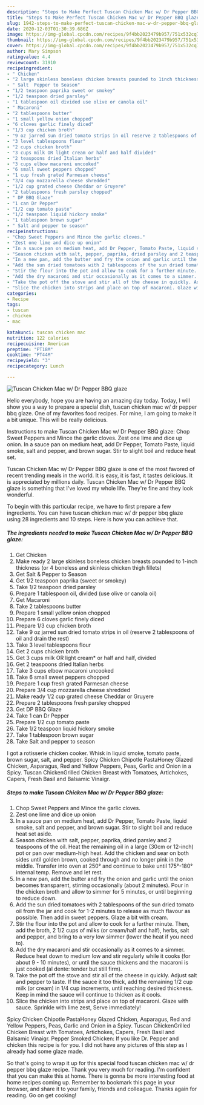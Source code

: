 ```yaml
---
description: "Steps to Make Perfect Tuscan Chicken Mac w/ Dr Pepper BBQ glaze"
title: "Steps to Make Perfect Tuscan Chicken Mac w/ Dr Pepper BBQ glaze"
slug: 1942-steps-to-make-perfect-tuscan-chicken-mac-w-dr-pepper-bbq-glaze
date: 2020-12-03T01:30:39.686Z
image: https://img-global.cpcdn.com/recipes/9f4bb2023479b957/751x532cq70/tuscan-chicken-mac-w-dr-pepper-bbq-glaze-recipe-main-photo.jpg
thumbnail: https://img-global.cpcdn.com/recipes/9f4bb2023479b957/751x532cq70/tuscan-chicken-mac-w-dr-pepper-bbq-glaze-recipe-main-photo.jpg
cover: https://img-global.cpcdn.com/recipes/9f4bb2023479b957/751x532cq70/tuscan-chicken-mac-w-dr-pepper-bbq-glaze-recipe-main-photo.jpg
author: Mary Simpson
ratingvalue: 4.4
reviewcount: 31910
recipeingredient:
- " Chicken"
- "2 large skinless boneless chicken breasts pounded to 1inch thickness or 4 boneless and skinless chicken thigh fillets"
- " Salt  Pepper to Season"
- "1/2 teaspoon paprika sweet or smokey"
- "1/2 teaspoon dried parsley"
- "1 tablespoon oil divided use olive or canola oil"
- " Macaroni"
- "2 tablespoons butter"
- "1 small yellow onion chopped"
- "6 cloves garlic finely diced"
- "1/3 cup chicken broth"
- "9 oz jarred sun dried tomato strips in oil reserve 2 tablespoons of oil and drain the rest"
- "3 level tablespoons flour"
- "2 cups chicken broth"
- "3 cups milk OR light cream or half and half divided"
- "2 teaspoons dried Italian herbs"
- "3 cups elbow macaroni uncooked"
- "6 small sweet peppers chopped"
- "1 cup fresh grated Parmesan cheese"
- "3/4 cup mozzarella cheese shredded"
- "1/2 cup grated cheese Cheddar or Gruyere"
- "2 tablespoons fresh parsley chopped"
- " DP BBQ Glaze"
- "1 can Dr Pepper"
- "1/2 cup tomato paste"
- "1/2 teaspoon liquid hickory smoke"
- "1 tablespoon brown sugar"
- " Salt and pepper to season"
recipeinstructions:
- "Chop Sweet Peppers and Mince the garlic cloves."
- "Zest one lime and dice up onion"
- "In a sauce pan on medium heat, add Dr Pepper, Tomato Paste, liquid smoke, salt and pepper, and brown sugar. Stir to slight boil and reduce heat set aside."
- "Season chicken with salt, pepper, paprika, dried parsley and 2 teaspoons of the oil. Heat the remaining oil in a large (30cm or 12-inch) pot or pan over medium-high heat. Add the chicken and sear on both sides until golden brown, cooked through and no longer pink in the middle. Transfer into oven at 250° and continue to bake until 175°-180° internal temp. Remove and let rest."
- "In a new pan, add the butter and fry the onion and garlic until the onion becomes transparent, stirring occasionally (about 2 minutes). Pour in the chicken broth and allow to simmer for 5 minutes, or until beginning to reduce down."
- "Add the sun dried tomatoes with 2 tablespoons of the sun dried tomato oil from the jar and cook for 1-2 minutes to release as much flavour as possible. Then add in sweet peppers. Glaze a bit with cream."
- "Stir the flour into the pot and allow to cook for a further minute. Then, add the broth, 2 1/2 cups of milks (or cream/half and half), herbs, salt and pepper, and bring to a very low simmer (lower the heat if you need to)."
- "Add the dry macaroni and stir occasionally as it comes to a simmer. Reduce heat down to medium low and stir regularly while it cooks (for about 9 - 10 minutes), or until the sauce thickens and the macaroni is just cooked (al dente: tender but still firm)."
- "Take the pot off the stove and stir all of the cheese in quickly. Adjust salt and pepper to taste. If the sauce it too thick, add the remaining 1/2 cup milk (or cream) in 1/4 cup increments, until reaching desired thickness. Keep in mind the sauce will continue to thicken as it cools."
- "Slice the chicken into strips and place on top of macaroni. Glaze with sauce. Sprinkle with lime zest, Serve immediately!"
categories:
- Recipe
tags:
- tuscan
- chicken
- mac

katakunci: tuscan chicken mac 
nutrition: 122 calories
recipecuisine: American
preptime: "PT18M"
cooktime: "PT44M"
recipeyield: "3"
recipecategory: Lunch

---
```



![Tuscan Chicken Mac w/ Dr Pepper BBQ glaze](https://img-global.cpcdn.com/recipes/9f4bb2023479b957/751x532cq70/tuscan-chicken-mac-w-dr-pepper-bbq-glaze-recipe-main-photo.jpg)

Hello everybody, hope you are having an amazing day today. Today, I will show you a way to prepare a special dish, tuscan chicken mac w/ dr pepper bbq glaze. One of my favorites food recipes. For mine, I am going to make it a bit unique. This will be really delicious.

Instructions to make Tuscan Chicken Mac w/ Dr Pepper BBQ glaze: Chop Sweet Peppers and Mince the garlic cloves. Zest one lime and dice up onion. In a sauce pan on medium heat, add Dr Pepper, Tomato Paste, liquid smoke, salt and pepper, and brown sugar. Stir to slight boil and reduce heat set.

Tuscan Chicken Mac w/ Dr Pepper BBQ glaze is one of the most favored of recent trending meals in the world. It is easy, it is fast, it tastes delicious. It is appreciated by millions daily. Tuscan Chicken Mac w/ Dr Pepper BBQ glaze is something that I've loved my whole life. They're fine and they look wonderful.


To begin with this particular recipe, we have to first prepare a few ingredients. You can have tuscan chicken mac w/ dr pepper bbq glaze using 28 ingredients and 10 steps. Here is how you can achieve that.

<!--inarticleads1-->

##### The ingredients needed to make Tuscan Chicken Mac w/ Dr Pepper BBQ glaze:

1. Get  Chicken
1. Make ready 2 large skinless boneless chicken breasts pounded to 1-inch thickness (or 4 boneless and skinless chicken thigh fillets)
1. Get  Salt &amp; Pepper to Season
1. Get 1/2 teaspoon paprika (sweet or smokey)
1. Take 1/2 teaspoon dried parsley
1. Prepare 1 tablespoon oil, divided (use olive or canola oil)
1. Get  Macaroni
1. Take 2 tablespoons butter
1. Prepare 1 small yellow onion chopped
1. Prepare 6 cloves garlic finely diced
1. Prepare 1/3 cup chicken broth
1. Take 9 oz jarred sun dried tomato strips in oil (reserve 2 tablespoons of oil and drain the rest)
1. Take 3 level tablespoons flour
1. Get 2 cups chicken broth
1. Get 3 cups milk OR light cream* or half and half, divided
1. Get 2 teaspoons dried Italian herbs
1. Take 3 cups elbow macaroni uncooked
1. Take 6 small sweet peppers chopped
1. Prepare 1 cup fresh grated Parmesan cheese
1. Prepare 3/4 cup mozzarella cheese shredded
1. Make ready 1/2 cup grated cheese Cheddar or Gruyere
1. Prepare 2 tablespoons fresh parsley chopped
1. Get  DP BBQ Glaze
1. Take 1 can Dr Pepper
1. Prepare 1/2 cup tomato paste
1. Take 1/2 teaspoon liquid hickory smoke
1. Take 1 tablespoon brown sugar
1. Take  Salt and pepper to season


I got a rotisserie chicken cooker. Whisk in liquid smoke, tomato paste, brown sugar, salt, and pepper. Spicy Chicken Chipotle PastaHoney Glazed Chicken, Asparagus, Red and Yellow Peppers, Peas, Garlic and Onion in a Spicy. Tuscan ChickenGrilled Chicken Breast with Tomatoes, Artichokes, Capers, Fresh Basil and Balsamic Vinaigr. 

<!--inarticleads2-->

##### Steps to make Tuscan Chicken Mac w/ Dr Pepper BBQ glaze:

1. Chop Sweet Peppers and Mince the garlic cloves.
1. Zest one lime and dice up onion
1. In a sauce pan on medium heat, add Dr Pepper, Tomato Paste, liquid smoke, salt and pepper, and brown sugar. Stir to slight boil and reduce heat set aside.
1. Season chicken with salt, pepper, paprika, dried parsley and 2 teaspoons of the oil. Heat the remaining oil in a large (30cm or 12-inch) pot or pan over medium-high heat. Add the chicken and sear on both sides until golden brown, cooked through and no longer pink in the middle. Transfer into oven at 250° and continue to bake until 175°-180° internal temp. Remove and let rest.
1. In a new pan, add the butter and fry the onion and garlic until the onion becomes transparent, stirring occasionally (about 2 minutes). Pour in the chicken broth and allow to simmer for 5 minutes, or until beginning to reduce down.
1. Add the sun dried tomatoes with 2 tablespoons of the sun dried tomato oil from the jar and cook for 1-2 minutes to release as much flavour as possible. Then add in sweet peppers. Glaze a bit with cream.
1. Stir the flour into the pot and allow to cook for a further minute. Then, add the broth, 2 1/2 cups of milks (or cream/half and half), herbs, salt and pepper, and bring to a very low simmer (lower the heat if you need to).
1. Add the dry macaroni and stir occasionally as it comes to a simmer. Reduce heat down to medium low and stir regularly while it cooks (for about 9 - 10 minutes), or until the sauce thickens and the macaroni is just cooked (al dente: tender but still firm).
1. Take the pot off the stove and stir all of the cheese in quickly. Adjust salt and pepper to taste. If the sauce it too thick, add the remaining 1/2 cup milk (or cream) in 1/4 cup increments, until reaching desired thickness. Keep in mind the sauce will continue to thicken as it cools.
1. Slice the chicken into strips and place on top of macaroni. Glaze with sauce. Sprinkle with lime zest, Serve immediately!


Spicy Chicken Chipotle PastaHoney Glazed Chicken, Asparagus, Red and Yellow Peppers, Peas, Garlic and Onion in a Spicy. Tuscan ChickenGrilled Chicken Breast with Tomatoes, Artichokes, Capers, Fresh Basil and Balsamic Vinaigr. Pepper Smoked Chicken: If you like Dr. Pepper and chicken this recipe is for you. I did not have any pictures of this step as I already had some glaze made. 

So that's going to wrap it up for this special food tuscan chicken mac w/ dr pepper bbq glaze recipe. Thank you very much for reading. I'm confident that you can make this at home. There is gonna be more interesting food at home recipes coming up. Remember to bookmark this page in your browser, and share it to your family, friends and colleague. Thanks again for reading. Go on get cooking!
